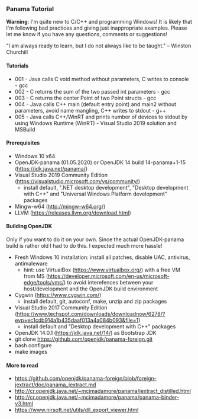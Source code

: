 ### Panama Tutorial

**Warning**: I'm quite new to C/C++ and programming Windows! It is likely that I'm following bad practices and giving just inappropriate examples. Please let me know if you have any questions, comments or suggestions!

"I am always ready to learn, but I do not always like to be taught." – Winston Churchill

#### Tutorials

* 001 - Java calls C void method without parameters, C writes to console - gcc
* 002 - C returns the sum of the two passed int parameters - gcc
* 003 - C returns the center Point of two Point structs - gcc
* 004 - Java calls C++ main (default entry point) and main2 without parameters, avoid name mangling, C++ writes to stdout - g++
* 005 - Java calls C++/WinRT and prints number of devices to stdout by using Windows Runtime (WinRT) - Visual Studio 2019 solution and MSBuild

#### Prerequisites

* Windows 10 x64 
* OpenJDK-panama (01.05.2020) or OpenJDK 14 build 14-panama+1-15 (https://jdk.java.net/panama/)
* Visual Studio 2019 Community Edition (https://visualstudio.microsoft.com/vs/community/)
	* install default, ".NET desktop development", "Desktop development with C++" and "Universal Windows Platform development" packages
* Mingw-w64 (http://mingw-w64.org/)
* LLVM (https://releases.llvm.org/download.html)

#### Building OpenJDK

Only if you want to do it on your own. Since the actual OpenJDK-panama build is rather old I had to do this. I expected much more hassle!

* Fresh Windows 10 installation: install all patches, disable UAC, antivirus, antimaleware
	* hint: use VirtualBox (https://www.virtualbox.org/) with a free VM from MS
(https://developer.microsoft.com/en-us/microsoft-edge/tools/vms/) to avoid interefences between your host/development and the OpenJDK build environment
* Cygwin (https://www.cygwin.com/)
	* install default, git, autoconf, make, unzip and zip packages
* Visual Studio 2017 Community Edition (https://www.techspot.com/downloads/downloadnow/6278/?evp=ec1cdb914a1b435daaf013a4a084b093&file=1)
	* install default and "Desktop development with C++" packages
* OpenJDK 14.0.1 (https://jdk.java.net/14/) as Bootstrap JDK
* git clone https://github.com/openjdk/panama-foreign.git
* bash configure
* make images

#### More to read

* https://github.com/openjdk/panama-foreign/blob/foreign-jextract/doc/panama_jextract.md
* http://cr.openjdk.java.net/~mcimadamore/panama/jextract_distilled.html
* http://cr.openjdk.java.net/~mcimadamore/panama/panama-binder-v3.html
* https://www.nirsoft.net/utils/dll_export_viewer.html
